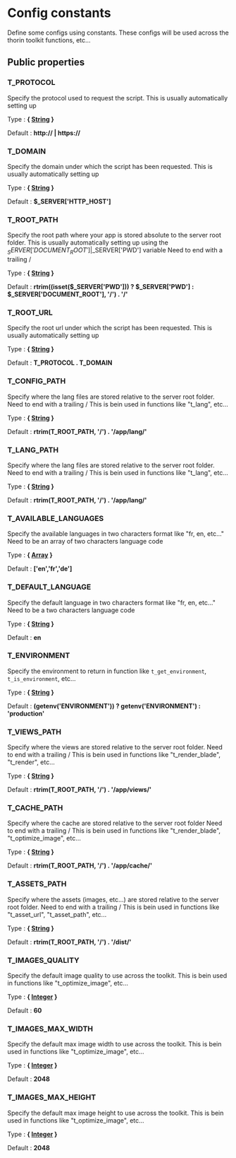 # Config constants

Define some configs using constants. These configs will be used across the thorin toolkit functions, etc...



## Public properties


### T_PROTOCOL

Specify the protocol used to request the script. This is usually automatically setting up

Type : **{ [String](http://php.net/manual/en/language.types.string.php) }**

Default : **http:// | https://**


### T_DOMAIN

Specify the domain under which the script has been requested. This is usually automatically setting up

Type : **{ [String](http://php.net/manual/en/language.types.string.php) }**

Default : **$_SERVER['HTTP_HOST']**


### T_ROOT_PATH

Specify the root path where your app is stored absolute to the server root folder.
This is usually automatically setting up using the $_SERVER['DOCUMENT_ROOT']|$_SERVER['PWD'] variable
Need to end with a trailing /

Type : **{ [String](http://php.net/manual/en/language.types.string.php) }**

Default : **rtrim((isset($_SERVER['PWD'])) ? $_SERVER['PWD'] : $_SERVER['DOCUMENT_ROOT'], '/') . '/'**


### T_ROOT_URL

Specify the root url under which the script has been requested. This is usually automatically setting up

Type : **{ [String](http://php.net/manual/en/language.types.string.php) }**

Default : **T_PROTOCOL . T_DOMAIN**


### T_CONFIG_PATH

Specify where the lang files are stored relative to the server root folder.
Need to end with a trailing /
This is bein used in functions like "t_lang", etc...

Type : **{ [String](http://php.net/manual/en/language.types.string.php) }**

Default : **rtrim(T_ROOT_PATH, '/') . '/app/lang/'**


### T_LANG_PATH

Specify where the lang files are stored relative to the server root folder.
Need to end with a trailing /
This is bein used in functions like "t_lang", etc...

Type : **{ [String](http://php.net/manual/en/language.types.string.php) }**

Default : **rtrim(T_ROOT_PATH, '/') . '/app/lang/'**


### T_AVAILABLE_LANGUAGES

Specify the available languages in two characters format like "fr, en, etc..."
Need to be an array of two characters language code

Type : **{ [Array](http://php.net/manual/en/language.types.array.php) }**

Default : **['en','fr','de']**


### T_DEFAULT_LANGUAGE

Specify the default language in two characters format like "fr, en, etc..."
Need to be a two characters language code

Type : **{ [String](http://php.net/manual/en/language.types.string.php) }**

Default : **en**


### T_ENVIRONMENT

Specify the environment to return in function like `t_get_environment`, `t_is_environment`, etc...

Type : **{ [String](http://php.net/manual/en/language.types.string.php) }**

Default : **(getenv('ENVIRONMENT')) ? getenv('ENVIRONMENT') : 'production'**


### T_VIEWS_PATH

Specify where the views are stored relative to the server root folder.
Need to end with a trailing /
This is bein used in functions like "t_render_blade", "t_render", etc...

Type : **{ [String](http://php.net/manual/en/language.types.string.php) }**

Default : **rtrim(T_ROOT_PATH, '/') . '/app/views/'**


### T_CACHE_PATH

Specify where the cache are stored relative to the server root folder
Need to end with a trailing /
This is bein used in functions like "t_render_blade", "t_optimize_image", etc...

Type : **{ [String](http://php.net/manual/en/language.types.string.php) }**

Default : **rtrim(T_ROOT_PATH, '/') . '/app/cache/'**


### T_ASSETS_PATH

Specify where the assets (images, etc...) are stored relative to the server root folder.
Need to end with a trailing /
This is bein used in functions like "t_asset_url", "t_asset_path", etc...

Type : **{ [String](http://php.net/manual/en/language.types.string.php) }**

Default : **rtrim(T_ROOT_PATH, '/') . '/dist/'**


### T_IMAGES_QUALITY

Specify the default image quality to use across the toolkit.
This is bein used in functions like "t_optimize_image", etc...

Type : **{ [Integer](http://php.net/manual/en/language.types.integer.php) }**

Default : **60**


### T_IMAGES_MAX_WIDTH

Specify the default max image width to use across the toolkit.
This is bein used in functions like "t_optimize_image", etc...

Type : **{ [Integer](http://php.net/manual/en/language.types.integer.php) }**

Default : **2048**


### T_IMAGES_MAX_HEIGHT

Specify the default max image height to use across the toolkit.
This is bein used in functions like "t_optimize_image", etc...

Type : **{ [Integer](http://php.net/manual/en/language.types.integer.php) }**

Default : **2048**